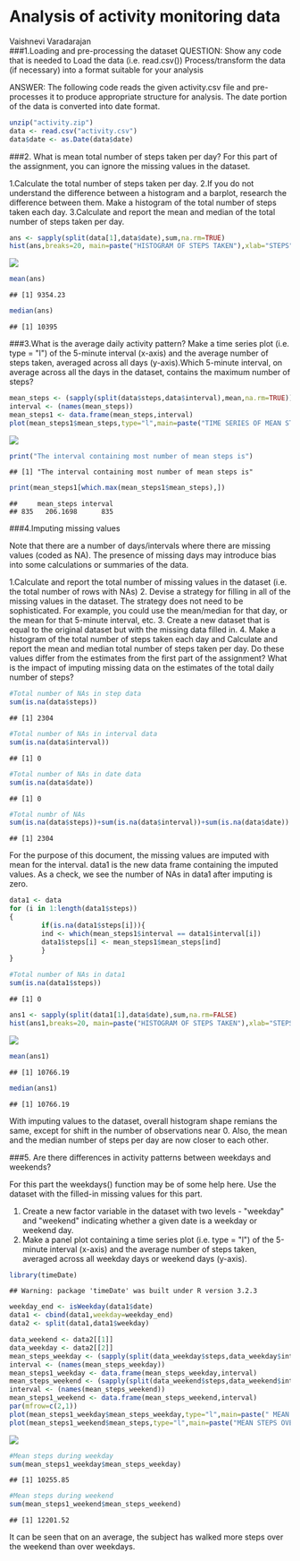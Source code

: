 # Analysis of activity monitoring data
Vaishnevi Varadarajan  
###1.Loading and pre-processing the dataset
QUESTION: Show any code that is needed to Load the data (i.e. read.csv())
Process/transform the data (if necessary) into a format suitable for your analysis

ANSWER:
The following code reads the given activity.csv file and pre-processes it to produce appropriate structure for analysis. The date portion of the data is converted into date format. 



```r
unzip("activity.zip")
data <- read.csv("activity.csv")
data$date <- as.Date(data$date)
```
###2. What is mean total number of steps taken per day?
For this part of the assignment, you can ignore the missing values in the dataset.

1.Calculate the total number of steps taken per day. 
2.If you do not understand the difference between a histogram and a barplot, research the difference between them. Make a histogram of the total number of steps taken each day.
3.Calculate and report the mean and median of the total number of steps taken per day.


```r
ans <- sapply(split(data[1],data$date),sum,na.rm=TRUE)
hist(ans,breaks=20, main=paste("HISTOGRAM OF STEPS TAKEN"),xlab="STEPS",ylab="NUMBER OF DAYS")
```

![](PA1_template_files/figure-html/unnamed-chunk-2-1.png) 

```r
mean(ans)
```

```
## [1] 9354.23
```

```r
median(ans)
```

```
## [1] 10395
```

###3.What is the average daily activity pattern?
Make a time series plot (i.e. type = "l") of the 5-minute interval (x-axis) and the average number of steps taken, averaged across all days (y-axis).Which 5-minute interval, on average across all the days in the dataset, contains the maximum number of steps?

```r
mean_steps <- (sapply(split(data$steps,data$interval),mean,na.rm=TRUE))
interval <- (names(mean_steps))
mean_steps1 <- data.frame(mean_steps,interval)
plot(mean_steps1$mean_steps,type="l",main=paste("TIME SERIES OF MEAN STEPS OVER 5 MIN INTERVAL"),xlab="5 MIN INTERVAL NUMBER",ylab="MEAN NUMBER OF STEPS")
```

![](PA1_template_files/figure-html/unnamed-chunk-3-1.png) 

```r
print("The interval containing most number of mean steps is")
```

```
## [1] "The interval containing most number of mean steps is"
```

```r
print(mean_steps1[which.max(mean_steps1$mean_steps),])
```

```
##     mean_steps interval
## 835   206.1698      835
```
###4.Imputing missing values

Note that there are a number of days/intervals where there are missing values (coded as NA). The presence of missing days may introduce bias into some calculations or summaries of the data.

1.Calculate and report the total number of missing values in the dataset (i.e. the total number of rows with NAs)
2. Devise a strategy for filling in all of the missing values in the dataset. The strategy does not need to be sophisticated. For example, you could use the mean/median for that day, or the mean for that 5-minute interval, etc.
3. Create a new dataset that is equal to the original dataset but with the missing data filled in.
4. Make a histogram of the total number of steps taken each day and Calculate and report the mean and median total number of steps taken per day. Do these values differ from the estimates from the first part of the assignment? What is the impact of imputing missing data on the estimates of the total daily number of steps?

```r
#Total number of NAs in step data
sum(is.na(data$steps))
```

```
## [1] 2304
```

```r
#Total number of NAs in interval data
sum(is.na(data$interval))
```

```
## [1] 0
```

```r
#Total number of NAs in date data
sum(is.na(data$date))
```

```
## [1] 0
```

```r
#Total numbr of NAs
sum(is.na(data$steps))+sum(is.na(data$interval))+sum(is.na(data$date))
```

```
## [1] 2304
```
For the purpose of this document, the missing values are imputed with mean for the interval. data1 is the new data frame containing the imputed values. As a check, we see the number of NAs in data1 after  imputing is zero. 


```r
data1 <- data
for (i in 1:length(data1$steps))
{
        if(is.na(data1$steps[i])){
        ind <- which(mean_steps1$interval == data1$interval[i])
        data1$steps[i] <- mean_steps1$mean_steps[ind]
        }
}

#Total number of NAs in data1
sum(is.na(data1$steps))
```

```
## [1] 0
```

```r
ans1 <- sapply(split(data1[1],data$date),sum,na.rm=FALSE)
hist(ans1,breaks=20, main=paste("HISTOGRAM OF STEPS TAKEN"),xlab="STEPS",ylab="NUMBER OF DAYS")
```

![](PA1_template_files/figure-html/unnamed-chunk-5-1.png) 

```r
mean(ans1)
```

```
## [1] 10766.19
```

```r
median(ans1)
```

```
## [1] 10766.19
```

With imputing values to the dataset, overall histogram shape remians the same, except for shift in the number of observations near 0. Also, the mean and the median number of steps per day are now closer to each other.

###5. Are there differences in activity patterns between weekdays and weekends?

For this part the weekdays() function may be of some help here. Use the dataset with the filled-in missing values for this part.

1. Create a new factor variable in the dataset with two levels - "weekday" and "weekend" indicating whether a given date is a weekday or weekend day.
2. Make a panel plot containing a time series plot (i.e. type = "l") of the 5-minute interval (x-axis) and the average number of steps taken, averaged across all weekday days or weekend days (y-axis). 


```r
library(timeDate)
```

```
## Warning: package 'timeDate' was built under R version 3.2.3
```

```r
weekday_end <- isWeekday(data1$date)
data1 <- cbind(data1,weekday=weekday_end)
data2 <- split(data1,data1$weekday)

data_weekend <- data2[[1]]
data_weekday <- data2[[2]]
mean_steps_weekday <- (sapply(split(data_weekday$steps,data_weekday$interval),mean))
interval <- (names(mean_steps_weekday))
mean_steps1_weekday <- data.frame(mean_steps_weekday,interval)
mean_steps_weekend <- (sapply(split(data_weekend$steps,data_weekend$interval),mean))
interval <- (names(mean_steps_weekend))
mean_steps1_weekend <- data.frame(mean_steps_weekend,interval)
par(mfrow=c(2,1)) 
plot(mean_steps1_weekday$mean_steps_weekday,type="l",main=paste(" MEAN STEPS OVER 5 MIN INTERVAL ON WEEKDAYS"), xlab="5 MIN INTERVAL NUMBER",ylab="MEAN NUMBER OF STEPS")
plot(mean_steps1_weekend$mean_steps,type="l",main=paste("MEAN STEPS OVER 5 MIN INTERVAL ON WEEKEND"),xlab="5 MIN INTERVAL NUMBER",ylab="MEAN NUMBER OF STEPS")
```

![](PA1_template_files/figure-html/unnamed-chunk-6-1.png) 

```r
#Mean steps during weekday
sum(mean_steps1_weekday$mean_steps_weekday)
```

```
## [1] 10255.85
```

```r
#Mean steps during weekend
sum(mean_steps1_weekend$mean_steps_weekend)
```

```
## [1] 12201.52
```

It can be seen that on an average, the subject has walked more steps over the weekend than over weekdays. 
